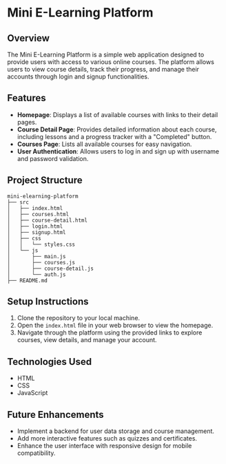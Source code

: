 # Mini E-Learning Platform

## Overview
The Mini E-Learning Platform is a simple web application designed to provide users with access to various online courses. The platform allows users to view course details, track their progress, and manage their accounts through login and signup functionalities.

## Features
- **Homepage**: Displays a list of available courses with links to their detail pages.
- **Course Detail Page**: Provides detailed information about each course, including lessons and a progress tracker with a "Completed" button.
- **Courses Page**: Lists all available courses for easy navigation.
- **User Authentication**: Allows users to log in and sign up with username and password validation.

## Project Structure
```
mini-elearning-platform
├── src
│   ├── index.html
│   ├── courses.html
│   ├── course-detail.html
│   ├── login.html
│   ├── signup.html
│   ├── css
│   │   └── styles.css
│   └── js
│       ├── main.js
│       ├── courses.js
│       ├── course-detail.js
│       └── auth.js
├── README.md
```

## Setup Instructions
1. Clone the repository to your local machine.
2. Open the `index.html` file in your web browser to view the homepage.
3. Navigate through the platform using the provided links to explore courses, view details, and manage your account.

## Technologies Used
- HTML
- CSS
- JavaScript

## Future Enhancements
- Implement a backend for user data storage and course management.
- Add more interactive features such as quizzes and certificates.
- Enhance the user interface with responsive design for mobile compatibility.